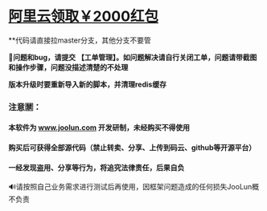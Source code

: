 # **[阿里云领取￥2000红包](https://promotion.aliyun.com/ntms/yunparter/invite.html?userCode=ktp7i3ac)**

**代码请直接拉master分支，其他分支不要管

**🎈问题和bug，请提交 【工单管理】。如问题解决请自行关闭工单，问题请带截图和操作步骤，问题没描述清楚的不处理**

**版本升级时要重新导入新的脚本，并清理redis缓存**
### 注意🈲：
#### 本软件为 www.joolun.com 开发研制，未经购买不得使用
#### 购买后可获得全部源代码（禁止转卖、分享、上传到码云、github等开源平台）
#### 一经发现盗用、分享等行为，将追究法律责任，后果自负
🔊请按照自己业务需求进行测试后再使用，因框架问题造成的任何损失JooLun概不负责